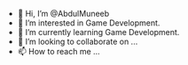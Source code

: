 - 👋 Hi, I’m @AbdulMuneeb
- 👀 I’m interested in Game Development.
- 🌱 I’m currently learning Game Development.
- 💞️ I’m looking to collaborate on ...
- 📫 How to reach me ...

<!---
AbdulMuneeeb/AbdulMuneeeb is a ✨ special ✨ repository because its `README.md` (this file) appears on your GitHub profile.
You can click the Preview link to take a look at your changes.
--->
